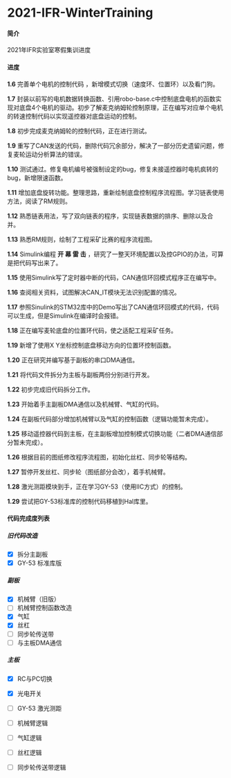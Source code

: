 # 2021-IFR-WinterTraining
#### 简介

2021年IFR实验室寒假集训进度

#### 进度

**1.6**  完善单个电机的控制代码 ，新增模式切换（速度环、位置环）以及看门狗。

**1.7**  封装以前写的电机数据转换函数、引用robo-base.c中控制底盘电机的函数实现对底盘4个电机的驱动。初步了解麦克纳姆轮控制原理，正在编写对应单个电机的转速控制代码以实现遥控器对底盘运动的控制。

**1.8**  初步完成麦克纳姆轮的控制代码，正在进行测试。

**1.9**  重写了CAN发送的代码，删除代码冗余部分，解决了一部分历史遗留问题，修复麦轮运动分析算法的错误。

**1.10**  测试通过。修复电机编号被强制设定的bug，修复未接遥控器时电机疯转的bug，新增限速函数。

**1.11**  增加底盘旋转功能。整理思路，重新绘制底盘控制程序流程图。学习链表使用方法，阅读了RM规则。

**1.12**  熟悉链表用法，写了双向链表的程序，实现链表数据的排序、删除以及合并。

**1.13**  熟悉RM规则，绘制了工程采矿比赛的程序流程图。

**1.14**  Simulink编程 **开 幕 雷 击** ，研究了一整天环境配置以及控GPIO的办法，可算是把代码写出来了。

**1.15**  使用Simulink写了定时器中断的代码，CAN通信环回模式程序正在编写中。

**1.16**  查阅相关资料，试图解决CAN_IT模块无法识别配置的情况。

**1.17**  参照Sinulink的STM32库中的Demo写出了CAN通信环回模式的代码，代码可以生成，但是Simulink在编译时会报错。

**1.18**  正在编写麦轮底盘的位置环代码，使之适配工程采矿任务。

**1.19**  新增了使用X Y坐标控制底盘移动方向的位置环控制函数。

**1.20**  正在研究并编写基于副板的串口DMA通信。

**1.21**  将代码文件拆分为主板与副板两份分别进行开发。

**1.22**  初步完成旧代码拆分工作。

**1.23**  开始着手主副板DMA通信以及机械臂、气缸的代码。

**1.24**  在副板代码部分增加机械臂以及气缸的控制函数（逻辑功能暂未完成）。

**1.25**  移动遥控器代码到主板，在主副板增加控制模式切换功能（二者DMA通信部分暂未完成）。

**1.26**  根据目前的图纸修改程序流程图，初始化丝杠、同步轮等结构。

**1.27**  暂停开发丝杠、同步轮（图纸部分会改），着手机械臂。

**1.28**  激光测距模块到手，正在学习GY-53（使用IIC方式）的控制。

**1.29**  尝试把GY-53标准库的控制代码移植到Hal库里。

#### 代码完成度列表

##### 旧代码改造

- [x] 拆分主副板
- [x] GY-53 标准库版

##### 副板

- [x] 机械臂（旧版）
- [ ] 机械臂控制函数改造
- [x] 气缸
- [x] 丝杠
- [ ] 同步轮传送带
- [ ] 与主板DMA通信

##### 主板

- [x] RC与PC切换

- [x] 光电开关
- [ ] GY-53 激光测距
- [ ] 机械臂逻辑

- [ ] 气缸逻辑
- [ ] 丝杠逻辑
- [ ] 同步轮传送带逻辑